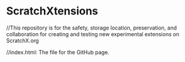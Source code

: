 # ScratchXtensions 
 
//This repository is for the safety, storage location, preservation, and collaboration for creating and testing new experimental extensions on ScratchX.org






//index.html: The file for the GitHub page.
